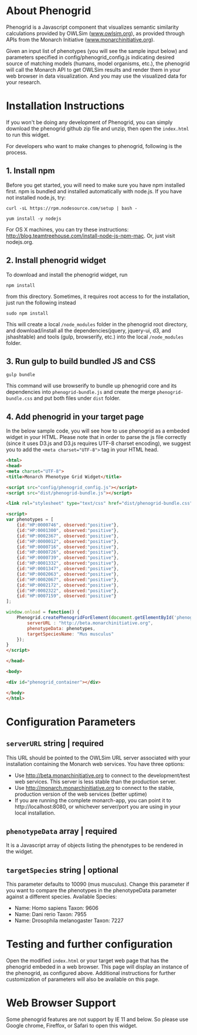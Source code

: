 # About Phenogrid

Phenogrid is a Javascript component that visualizes semantic similarity calculations provided by OWLSim (www.owlsim.org), as provided through APIs from the Monarch Initiative (www.monarchinitiative.org).

Given an input list of phenotypes (you will see the sample input below) and parameters specified in config/phenogrid_config.js indicating desired source of matching models (humans, model organisms, etc.), the phenogrid will call the Monarch API to get OWLSim results and render them in your web browser in data visualization. And you may use the visualized data for your research.

# Installation Instructions

If you won't be doing any development of Phenogrid, you can simply download the phenogrid github zip file and unzip, then open the `index.html` to run this widget.

For developers who want to make changes to phenogrid, following is the process.

## 1. Install npm

Before you get started, you will need to make sure you have npm installed first. npm is bundled and installed automatically with node.js. If you have not installed node.js, try:

```
curl -sL https://rpm.nodesource.com/setup | bash -

yum install -y nodejs
```

For OS X machines, you can try these instructions: http://blog.teamtreehouse.com/install-node-js-npm-mac. Or, just visit nodejs.org.

## 2. Install phenogrid widget

To download and install the phenogrid widget, run

```
npm install
```

from this directory. Sometimes, it requires root access to for the installation, just run the following instead

```
sudo npm install
```

This will create a local `/node_modules` folder in the phenogrid root directory, and download/install all the dependencies(jquery, jquery-ui, d3, and jshashtable) and tools (gulp, browserify, etc.) into the local `/node_modules` folder.

## 3. Run gulp to build bundled JS and CSS

```
gulp bundle
```

This command will use browserify to bundle up phenogrid core and its dependencies into `phenogrid-bundle.js` and create the merge `phenogrid-bundle.css` and put both files under `dist` folder.

## 4. Add phenogrid in your target page

In the below sample code, you will see how to use phenogrid as a embeded widget in your HTML. Please note that in order to parse the js file correctly (since it uses D3.js and D3.js requires UTF-8 charset encoding), we suggest you to add the `<meta charset="UTF-8">` tag in your HTML head.

```html
<html>
<head>
<meta charset="UTF-8">
<title>Monarch Phenotype Grid Widget</title>

<script src="config/phenogrid_config.js"></script>
<script src="dist/phenogrid-bundle.js"></script>

<link rel="stylesheet" type="text/css" href="dist/phenogrid-bundle.css">

<script>
var phenotypes = [
	{id:"HP:0000746", observed:"positive"},
	{id:"HP:0001300", observed:"positive"},
	{id:"HP:0002367", observed:"positive"},
	{id:"HP:0000012", observed:"positive"},
	{id:"HP:0000716", observed:"positive"},
	{id:"HP:0000726", observed:"positive"},
	{id:"HP:0000739", observed:"positive"},
	{id:"HP:0001332", observed:"positive"},
	{id:"HP:0001347", observed:"positive"},
	{id:"HP:0002063", observed:"positive"},
	{id:"HP:0002067", observed:"positive"},
	{id:"HP:0002172", observed:"positive"},
	{id:"HP:0002322", observed:"positive"},
	{id:"HP:0007159", observed:"positive"}
];

window.onload = function() {
    Phenogrid.createPhenogridForElement(document.getElementById('phenogrid_container'), {
        serverURL : "http://beta.monarchinitiative.org",
        phenotypeData: phenotypes,
        targetSpeciesName: "Mus musculus"
    });
}
</script>

</head>

<body>

<div id="phenogrid_container"></div>

</body>
</html>
```

# Configuration Parameters

## `serverURL`  string | required

This URL should be pointed to the OWLSim URL server associated with your installation containing the Monarch web services. You have three options:
- Use http://beta.monarchinitiative.org to connect to the development/test web services. This server is less stable than the production server.
- Use http://monarch.monarchinitiative.org to connect to the stable, production version of the web services (better uptime)
- If you are running the complete monarch-app, you can point it to http://localhost:8080, or whichever server/port you are using in your local installation.


## `phenotypeData`  array | required

It is a Javascript array of objects listing the phenotypes to be rendered in the widget.


## `targetSpecies`  string | optional

This parameter defaults to 10090 (mus musculus). Change this parameter if you want to compare the phenotypes in the phenotypeData parameter against a different species. Available Species:
- Name: Homo sapiens Taxon: 9606
- Name: Dani rerio Taxon: 7955
- Name: Drosophila melanogaster Taxon: 7227


# Testing and further configuration

Open the modified `index.html` or your target web page that has the phenogrid embeded in a web browser. This page will display an instance of the phenogrid, as configured above. Additional instructions for further customization of parameters will also be available on this page.

# Web Browser Support

Some phenogrid features are not support by IE 11 and below. So please use Google chrome, Fireffox, or Safari to open this widget.
